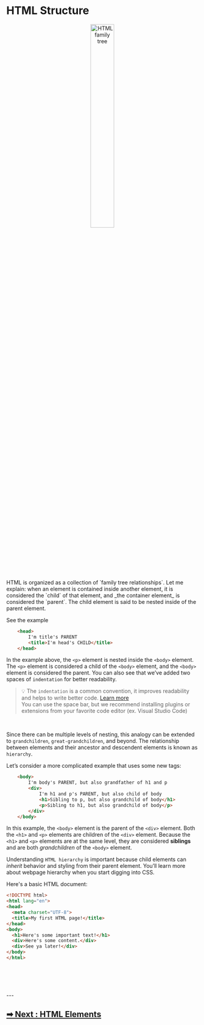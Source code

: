 
# HTML Structure
<p align="center">
  <img width=35% height=37% src="https://user-images.githubusercontent.com/50701501/93736254-b7ba2380-fc1a-11ea-9392-4093a6eb1c7b.jpg" alt="HTML family tree">
</p>
HTML is organized as a collection of `family tree relationships`. Let me explain: when an element is contained inside another element, it is considered the `child` of that element, and _the container element_ is considered the `parent`. The child element is said to be nested inside of the parent element.

See the example
```HTML
    <head>
        I'm title's PARENT  
        <title>I'm head's CHILD</title>
    </head>
```

In the example above, the `<p>` element is nested inside the `<body>` element. The `<p>` element is considered a child of the `<body>` element, and the `<body>` element is considered the parent. You can also see that we’ve added two spaces of `indentation` for better readability.
<br>

> 💡 The `indentation` is a common convention, it improves readability and helps to write better code. [Learn more](https://www.w3schools.com/html/html5_syntax.asp) <br>
> You can use the space bar, but we recommend installing plugins or extensions from your favorite code editor (ex. Visual Studio Code)
<br>

Since there can be multiple levels of nesting, this analogy can be extended to `grandchildren`, `great-grandchildren`, and beyond. The relationship between elements and their ancestor and descendent elements is known as `hierarchy`.

Let’s consider a more complicated example that uses some new tags:

```HTML
    <body>
        I'm body's PARENT, but also grandfather of h1 and p 
        <div>
            I'm h1 and p's PARENT, but also child of body 
            <h1>Sibling to p, but also grandchild of body</h1>
            <p>Sibling to h1, but also grandchild of body</p>
        </div>
    </body>
```

In this example, the `<body>` element is the parent of the `<div>` element. Both the `<h1>` and `<p>` elements are children of the `<div>` element. Because the `<h1>` and `<p>` elements are at the same level, they are considered **siblings** and are both _grandchildren_ of the `<body>` element.

Understanding `HTML hierarchy` is important because child elements can _inherit_ behavior and styling from their parent element. You’ll learn more about webpage hierarchy when you start digging into CSS.

Here's a basic HTML document:
```HTML
<!DOCTYPE html>
<html lang="en">
<head>
  <meta charset="UTF-8">
  <title>My first HTML page!</title>
</head>
<body>
  <h1>Here's some important text!</h1>
  <div>Here's some content.</div>
  <div>See ya later!</div>
</body>
</html>
```
<br>
<br>
<br>
<br>
---

## [➡ Next :  HTML Elements](/contents/en/HTML/03-elements.md)
